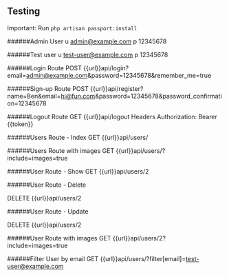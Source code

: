 
## Testing 
Important:
Run ```php artisan passport:install```

######Admin User
u admin@example.com p 12345678

######Test user
u test-user@example.com p 12345678 

######Login Route
POST {{url}}api/login?email=admin@example.com&password=12345678&remember_me=true

######Sign-up Route
POST {{url}}api/register?name=Ben&email=hi@fun.com&password=12345678&password_confirmation=12345678

######Logout Route
GET {{url}}api/logout
Headers
Authorization: Bearer {{token}}

######Users Route - Index
GET {{url}}api/users/

######Users Route with images
GET {{url}}api/users/?include=images=true

######User Route - Show
GET {{url}}api/users/2

######User Route - Delete

DELETE {{url}}api/users/2

######User Route - Update

DELETE {{url}}api/users/2

######User Route with images
GET {{url}}api/users/2?include=images=true

######Filter User by email
GET {{url}}api/users/?filter[email]=test-user@example.com
